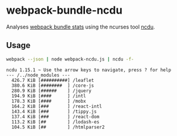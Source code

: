 # webpack-bundle-ncdu

Analyses [webpack bundle stats](https://webpack.js.org/guides/code-splitting/#bundle-analysis) using the ncurses tool [ncdu](https://dev.yorhel.nl/ncdu).

## Usage

```sh
webpack --json | node webpack-ncdu.js | ncdu -f-
```

```
ncdu 1.15.1 ~ Use the arrow keys to navigate, press ? for help
--- /../node_modules ---
  426.7 KiB [##########] /leaflet
  380.6 KiB [########  ] /core-js
  280.9 KiB [######    ] /jquery
  194.9 KiB [####      ] /intl
  178.3 KiB [####      ] /mobx
  164.2 KiB [###       ] /react-intl
  143.4 KiB [###       ] /tippy.js
  137.4 KiB [###       ] /react-dom
  113.2 KiB [##        ] /lodash-es
  104.5 KiB [##        ] /htmlparser2
```
